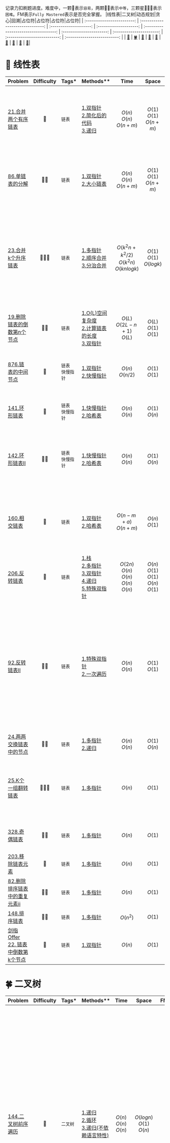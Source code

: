 记录力扣刷题进度。难度中，一颗:star2:表示`容易`，两颗:star2::star2:表示`中等`，三颗星:star2::star2::star2:表示`困难`。FM表示`Fully Mastered`表示是否完全掌握。
|线性表|二叉树|动态规划|贪心|回溯|占位符|占位符|占位符|占位符|
| :------------------------: | :------------------------------: | :--------------------: | :--------------------: | :----------------------------------: | :----------------------: | :----------------------: | :--------------------------: | :--------------------------: |
| [:sunflower:](#sunflower-线性表) | [:four_leaf_clover:](#four_leaf_clover-二叉树) | [:deciduous_tree:](#deciduous_tree-动态规划) | [:evergreen_tree:](#evergreen_tree-贪心) | [:cactus:](#cactus-回溯) | [:cherry_blossom:](#cherry_blossom-占位符) | [:maple_leaf:](#maple_leaf-占位符) |   [:palm_tree:](#palm_tree-占位符)   |   [:seedling:](#seedling-占位符)|
# :sunflower: 线性表
|**Problem**|**Difficulty**|**Tags***|**Methods****|**Time**|**Space**|**FM**|**Note**|
| --------- | :----------: |---------| ---------- | :-----: | :-----: | :--: | ------ |
|[21.合并两个有序链表](https://leetcode.cn/problems/merge-two-sorted-lists/)|:star2:|`链表`|[1.双指针](https://leetcode.cn/submissions/detail/392819406/)<br />[2.简化后的代码](https://leetcode.cn/submissions/detail/392830186/)<br />[3.递归](https://leetcode.cn/submissions/detail/392837384/)|$O(n)$<br />$O(n)$<br />$O(n+m)$|$O(1)$<br />$O(1)$<br />$O(n+m)$|:white_check_mark:|注意哨兵节点的灵活使用，可以简化代码。递归思路：每一步合并操作都是将俩子链表较小的一个头结点合并过来，然后处理后续的节点，即head1.val+merge(head1.next, head2) 或者 head2.val+merge(head1, head2.next)|
|[86.单链表的分解](https://leetcode.cn/problems/partition-list/)|:star2::star2:|`链表`|[1.双指针](https://leetcode.cn/submissions/detail/393068538/)<br />[2.大小链表](https://leetcode.cn/submissions/detail/393075051/)|$O(n)$<br />$O(n)$<br />$O(n+m)$|$O(1)$<br />$O(1)$<br />$O(n+m)$||两种方法效率差不多，只不过处理逻辑有差别，双指针逻辑更复杂，双指针用指针从输入链表中取出较小节点插入所维护的链表中；大小链表维护两个链表，分别存储小值的节点和大值的节点，逻辑更容易理解|
|[23.合并k个升序链表](https://leetcode.cn/problems/merge-k-sorted-lists/)|:star2::star2::star2:|`链表`|[1.多指针](https://leetcode.cn/submissions/detail/393109365/)<br />[2.顺序合并](https://leetcode.cn/submissions/detail/393285831/)<br />[3.分治合并](https://leetcode.cn/submissions/detail/393297388/)|$O(k^2n+k^2/2)$<br />$O(k^2n)$<br/>$O(knlogk)$|$O(1)$<br />$O(1)$<br />$O(logk)$||多指针维护k个指针分别指向k个链表，循环每次从k个链表中获取当前层的最小值然后插入结果链表，当所有指针为空时退出循环。顺序合并先解决两个顺序链表的合并问题，然后按顺序两两合并。分治合并使用分治算法完成。官方解读还有一种[优先队列(二叉堆)](https://leetcode.cn/problems/merge-k-sorted-lists/solution/he-bing-kge-pai-xu-lian-biao-by-leetcode-solutio-2/)的方法，该方法和多指针法很相似，只不过其用一个堆维护k个链表头最小值，而多指针直接用传进来的plist，每次都要选最小值，链表为空时删除。|
|[19.删除链表的倒数第n个节点](https://leetcode.cn/problems/remove-nth-node-from-end-of-list/)|:star2::star2:|`链表`|[1.O(L)空间复杂度](https://leetcode.cn/submissions/detail/393109365/)<br />[2.计算链表的长度](https://leetcode.cn/submissions/detail/393691518/)<br />[3.双指针](https://leetcode.cn/submissions/detail/393764158/)|$O(L)$<br/>$O(2L-n+1)$<br/>$O(L)$ | $O(L)$<br />$O(1)$<br/>$O(1)$||双指针比较巧妙，两个指针间隔n-1|
 |[876.链表的中间节点](https://leetcode.cn/problems/middle-of-the-linked-list/)|:star2:|`链表`<br/>`快慢指针`|[1.双指针](https://leetcode.cn/submissions/detail/393788629/)<br/>[2.快慢指针](https://leetcode.cn/submissions/detail/393795468/)|$O(n)$<br/>$O(n/2)$ |$O(1)$<br/>$O(1)$ ||双指针的思路是用一个指针一直往后遍历，另一个指针始终指向中间节点；快慢指针的思路是快指针每次跑两个节点，慢指针每次跑一个节点，所以慢指针始终处于中间位置|
|[141.环形链表](https://leetcode.cn/problems/linked-list-cycle/)|:star2:|`链表`<br/>`快慢指针`|[1.快慢指针](https://leetcode.cn/submissions/detail/394187671/)<br/>[2.哈希表](https://leetcode.cn/submissions/detail/394218224/)|$O(n)$<br/>$O(n)$ |$O(1)$<br/>$O(n)$ ||**可证明：慢指针进入环后第一圈内必定与快指针相遇；快指针速度为慢指针的n倍，二者相遇时间不随n增大而减少**|
|[142.环形链表II](https://leetcode.cn/problems/linked-list-cycle-ii/)|:star2::star2:|`链表`<br/>`快慢指针`|[1.快慢指针](https://leetcode.cn/submissions/detail/394251424/)<br/>[2.哈希表](https://leetcode.cn/submissions/detail/394219009/)|$O(n)$<br/>$O(n)$ |$O(1)$<br/>$O(n)$ ||快慢指针思想是利用快指针和慢指针可以计算出慢指针距离环的入口的长度，设为c，设链表距离环入口长度为a，可以得到a=(n-1)L+c，也就是说重新定义一个指针从链表头开始走，慢指针继续走下去，二者一定会相遇且第一次相遇点在环的入口处。|
|[160.相交链表](https://leetcode.cn/problems/intersection-of-two-linked-lists/)|:star2:|`链表`|[1.双指针](https://leetcode.cn/submissions/detail/394490567/)<br/>[2.哈希表](https://leetcode.cn/submissions/detail/394282945/)|$O(n-m+a)$<br/>$O(n+m)$ | $O(n)$<br/>$O(1)$||双指针方法较巧妙，先从各自头部开始，短链表结束后从长链表出发，长链表走完后从短链表出发，此时二者剩余步长相等，接下来每一步都判断一下是否相等即可。简化代码可以考虑到，结束程序的时候是二者相等，不论是None还是相交|
|[206.反转链表](https://leetcode.cn/problems/reverse-linked-list/)|:star2:|`链表`|[1.栈](https://leetcode.cn/submissions/detail/394901007/)<br/>[2.多指针](https://leetcode.cn/submissions/detail/394951064/)<br/>[3.双指针](https://leetcode.cn/submissions/detail/394982734/)<br/>[4.递归](https://leetcode.cn/submissions/detail/395327986/)<br/>[5.特殊双指针](https://leetcode.cn/submissions/detail/395529053/)|$O(2n)$<br/>$O(n)$<br/>$O(n)$<br/>$O(n)$<br/>$O(n)$ | $O(n)$<br/>$O(1)$<br/>$O(1)$<br/>$O(n)$<br/>$O(1)$||2.多指针和3.双指针思路差不多，但是多指针的实现不够简洁|
|[92.反转链表II](https://leetcode.cn/problems/reverse-linked-list-ii/)|:star2::star2:|`链表`|[1.特殊双指针](https://leetcode.cn/submissions/detail/395610365/)<br/>[2.一次遍历](https://leetcode.cn/submissions/detail/395617734/)|$O(n)$<br/>$O(n)$ | $O(1)$<br/>$O(1)$||特殊双指针是基于206.反转链表完成的，先找到需要反转的子链表头结点和尾节点，返回翻转后的链表，再接上。这样方法的缺点是，如果left和right区间很大，则耗时。方法2就是解决这个问题，一次遍历。起初我自己的想法是，到了left开始翻转，记录left前一个节点，反转到right结束，记录right下一个节点，然后拼接。但是官方给的思路是，在翻转区域内，将后一个节点插到翻转区域的头部。这里代码实现的是官方的思路。官方实现的一次遍历在返回结果的时候不用分类讨论，也就是常遇到的特殊情况问题。|
|[24.两两交换链表中的节点](https://leetcode.cn/problems/swap-nodes-in-pairs/)|:star2::star2:|`链表`|[1.多指针](https://leetcode.cn/submissions/detail/396174197/)<br/>[2.递归](https://leetcode.cn/submissions/detail/396508688/)|$O(n)$<br/>$O(n)$ | $O(1)$<br/>$O(n)$|||
|[25.K个一组翻转链表](https://leetcode.cn/problems/reverse-nodes-in-k-group/)|:star2::star2::star2:|`链表`|[1.多指针](https://leetcode.cn/submissions/detail/396587930/)<br/>|$O(n)$ | $O(1)$||此题要先知道接下来是否有k个节点才决定是否翻转。如果不提前计数，最终还需要还原不足的k个节点。一种方式是翻转前统计整个链表节点数，决定需要翻转的子链表数目；一种方式是每次翻转子链表前统计是否够k个。|
|[328.奇偶链表](https://leetcode.cn/problems/odd-even-linked-list/)|:star2::star2:|`链表`|[1.多指针](https://leetcode.cn/submissions/detail/396590304/)<br/>|$O(n)$ | $O(1)$||用一个计数器判断当前是奇数还是偶数，奇数就将当前节点连接到奇数链表上，偶数就将当前节点连接到偶数链表上。|
|[203.移除链表元素](https://leetcode.cn/problems/remove-linked-list-elements/)|:star2:|`链表`|[1.多指针](https://leetcode.cn/submissions/detail/396591269/)<br/>|$O(n)$ | $O(1)$|||
|[82.删除排序链表中的重复元素ii](https://leetcode.cn/problems/remove-duplicates-from-sorted-list-ii/)|:star2::star2:|`链表`|[1.多指针](https://leetcode.cn/submissions/detail/396648104/)<br/>|$O(n)$ | $O(1)$|||
|[148.排序链表](https://leetcode.cn/problems/sort-list/)|:star2::star2:|`链表`|[1.多指针](https://leetcode.cn/submissions/detail/396651065/)<br/>|$O(n^2)$ | $O(1)$||这种方法无法通过所有案例，最后几个超时|
|[剑指 Offer 22. 链表中倒数第k个节点](https://leetcode.cn/problems/lian-biao-zhong-dao-shu-di-kge-jie-dian-lcof/)|:star2:|`链表`|[1.双指针](https://leetcode.cn/submissions/detail/402038306/)<br/>|$O(n)$ | $O(1)$||可以使用双指针，快指针提前走K个，然后再一起走，快指针到达链表尾部时，返回慢指针即可|


# :four_leaf_clover: 二叉树
|**Problem**|**Difficulty**|**Tags***|**Methods****|**Time**|**Space**|**FM**|**Note**|
| --------- | :----------: |---------| ---------- | :-----: | :-----: | :--: | ------ |
|[144.二叉树前序遍历](https://leetcode.cn/problems/binary-tree-preorder-traversal/)|:star2:|`二叉树`|[1.递归](https://leetcode.cn/submissions/detail/402392301/)<br/>[2.循环](https://leetcode.cn/submissions/detail/402390893/) <br/>[3.递归(不依赖语言特性)](https://leetcode.cn/submissions/detail/403367833/)|$O(n)$<br/>$O(n)$ <br/>$O(n)$ | $O(logn)$<br/>$O(1)$ <br/>$O(n)$||前序先访问根节点，故不需要循环走到底入栈节点。只需每一步先输出根节点的值，然后判断右节点是否为空，入栈，判断左节点是否为空，入栈，进入下一次循环。1.用到了链表的合并，依赖于Python的语言特性，3.用一个全局列表避免列表的合并操作，不依赖于语言特性。|
|[144.二叉树中序遍历](https://leetcode.cn/problems/binary-tree-inorder-traversal/submissions/)|:star2:|`二叉树`|[1.递归](https://leetcode.cn/submissions/detail/402396554/)<br/>[2.循环](https://leetcode.cn/submissions/detail/402710303/)<br/> [3.Morris](https://leetcode.cn/submissions/detail/403071324/) <br/> [4.访问标记法](https://leetcode.cn/submissions/detail/403357397/)|$O(n)$<br/>$O(n)$<br/>$O(n)$<br/>$O(n)$ | $O(n)$<br/>$O(n)$<br/>$O(1)$<br/>$O(n)$||2.循环：中序根节点不会马上访问，所以需要入栈，先访问左节点，用一个指针cur指向左节点，循环一直走到其最左边，历经节点入栈，到底后开始出栈，若右节点不为空，修改cur指向右节点。需要注意的是cur不能指向已经入栈过的节点，避免死循环。3.Morris：改法改进循环法，将空间复杂度缩小为O(1)，思路是找到根节点左子树最靠右（最后一个访问）的节点，该节点的右趋节点设置为根节点，这样保证了可以回来从而顺利访问右子树。4.访问标记法：访问过的节点用黑色标记，未访问的用白色标记，若节点为白色，将其左右节点以及本身入栈（顺序依据前中后序遍历二叉树而定），若为黑色，输出值。这种方法可以用于前中后序遍历二叉树，且改动少，思路简单。|
|[104. 二叉树的最大深度](https://leetcode.cn/problems/maximum-depth-of-binary-tree/)|:star2:|`二叉树`|[1.递归](https://leetcode.cn/submissions/detail/402728358/)<br/>[2.数层数](https://leetcode.cn/submissions/detail/402733596/) <br/>[3.广度优先](https://leetcode.cn/submissions/detail/403363182/)|$O(n)$<br/>$O(n)$ <br/>$O(n)$| $O(height)$<br/>$O(n)$ <br/>$O(n)$||数层数法指的是每走一层，将该层所有非空节点存入一个列表，随后将该列表存入总列表，每一次从总列表的最后一个列表中访问内部所有节点是否有左右节点，若有，新建一个列表（新的一层），否则返回总列表的项数（即层数）。3.广度优先：思路和数层数法类似，只是每次将前一层的节点都pop掉，降低了空间复杂度为O(n)的概率|
|[543.二叉树的直径](https://leetcode.cn/problems/diameter-of-binary-tree/)|:star2:|`二叉树`|[1.递归](https://leetcode.cn/submissions/detail/403381116/)<br/>[2.]()|$O(n)$<br/>$O()$ | $O(n)$<br/>$O()$||递归方法再好好复习一下|
|[1008.前序遍历构造二叉搜索树](https://leetcode.cn/problems/construct-binary-search-tree-from-preorder-traversal/)|:star2::star2:|`二叉树`|[1.递归](https://leetcode.cn/submissions/detail/408316011/)<br/>[2.]()|$O(n)$<br/>$O()$ | $O(n)$<br/>$O()$||搜索树即左子树所有值严格小于根，右子树所有值严格大于根节点。前序遍历序列第一个值为根，所有小于该值的在左子树，大于该值的在右子树，根据这一递归思路可以求解。|
|[105. 从前序与中序遍历序列构造二叉树](https://leetcode.cn/problems/construct-binary-tree-from-preorder-and-inorder-traversal/)|:star2::star2:|`二叉树`|[1.递归](https://leetcode.cn/submissions/detail/409808626/)<br/>[2.]()|$O(n)$<br/>$O()$ | $O(n)$<br/>$O()$|||


# :deciduous_tree: 动态规划
|**Problem**|**Difficulty**|**Tags***|**Methods****|**Time**|**Space**|**FM**|**Note**|
| --------- | :----------: |---------| ---------- | :-----: | :-----: | :--: | ------ |
|[5.最长回文串](https://leetcode.cn/problems/longest-palindromic-substring/)|:star2::star2:|`动归`|[1.动归](https://leetcode.cn/submissions/detail/439847008/)<br/>[2.中心扩散](https://leetcode.cn/submissions/detail/441003034/)<br/>[3.马拉车算法]()|$O(n^2)$<br/>$O(n^2)$ | $O(n^2)$<br/>$O(n)$ ||动归的思路是自底向上；中心扩散主要看实现方式，我自己的实现方式是用了递归，递归栈深度为n，官方使用循环实现，所以空间复杂度为 $O(1)$,而且我自己实现的时候check 函数返回的是子串，最好返回的是索引，如果是列表那么空间复杂度将很大，子串虽然不会复制一份，但是习惯要养好. 动归需要枚举的子串个数为 $n^2$ ，而中心扩散需要枚举的子串个数为 $2(n-1)$，所以动归实际上时间要久一点，本题还是看一下官方题解的视频讲解收获更大。|





# :evergreen_tree: 贪心
|**Problem**|**Difficulty**|**Tags***|**Methods****|**Time**|**Space**|**FM**|**Note**|
| --------- | :----------: |---------| ---------- | :-----: | :-----: | :--: | ------ |
|[455.分发饼干](https://leetcode.cn/problems/assign-cookies/)|:star2:|`贪心`|[1.贪心](https://leetcode.cn/submissions/detail/441732467/)<br/>[2.]()|$O(mlogm + nlogn)$<br/>$O()$ | $O(logm+logn)$<br/>$O()$||方法1是自己想的，每次将最大的饼干分发给胃口最大的孩子，下一次分发的时候从剩下的孩子开始分发，分发的时间复杂度为 $O(m+n)$ ，空间复杂度为 $O(1)$ ，排序的时间复杂度为 $O(mlogm+nlogn)$ ，空间复杂度为: $O(logm+logn)$|
|[376.摆动序列](https://leetcode.cn/problems/wiggle-subsequence/)|:star2::star2:|`贪心`|[1.贪心](https://leetcode.cn/problems/wiggle-subsequence/submissions/)<br/>[2.动归](https://leetcode.cn/problems/wiggle-subsequence/submissions/)|$O(n)$<br/>$O(n)$ | $O(1)$<br/>$O(n)$||本题最重要的两个需要考虑的地方：1. 最后一个元素默认为摆动; 2. 单调坡会破坏最初的规则. 所以主要是思考的思路要对，思路就是：将非摆动点去掉，然后再数剩余的,  这样思考的话就容易理解，为啥平坡和单调坡对结果影响不同, 为了防止单调坡会破坏规则，使用两个变量来存储前一个摆动的左右. 动归需要维护up和down两个变量，建议直接看官方解释, 改进的话可以将原本的up和down列表改为变量，减少空间复杂度。|
|[53.最大子数组和](https://leetcode.cn/problems/maximum-subarray/)|:star2::star2:|`贪心`|[1.暴力](https://leetcode.cn/submissions/detail/446735065/)</br> [2.贪心](https://leetcode.cn/submissions/detail/446754696/)<br/>[2.动归]()|$O(n^2)$<br/>$O(n)$<br/>$O(n)$ | $O(1)$<br/>$O(1)$<br/>$O(n)$||贪心方法主要是思想，没有固定模板，比如先做出来暴力解法，然后贪心思路就用于优化。暴力解法就是如何遍历所有的子字符串，按顺序定字符串的起点，然后按顺序定终点。贪心思路就一点：一旦发现子串总和<=0，则从下一个元素开始遍历，我按照这个思路自己实现的是双重循环的格式，但是其实复杂度只有$O(n)$，参考答案才知道等价于一重循环。动归的helper[i]并不是存的截止i，最大子数组和，即最终结果不是直接返回helper[i]，如果这样思考的话会很麻烦，因为最大子数组可能在中间，可能包含端点，得分类讨论，换一种思路：helper[i-1]>0时，表示正处于某一个子数组中，若helper[i-1]<0，则后面的数加上<0的一定会更小，就不是最大，该子数组停止延伸，记下该子数组的和，下一个子数组的第一个元素为nums[i]|
|[122.买卖股票的最佳时机2](https://leetcode.cn/problems/best-time-to-buy-and-sell-stock-ii/description/)|:star2::star2:|`贪心`|[1.贪心](https://leetcode.cn/problems/best-time-to-buy-and-sell-stock-ii/submissions/449020970/)<br/>[2.动归](https://leetcode.cn/problems/best-time-to-buy-and-sell-stock-ii/submissions/449062587/)|$O(n)$<br/>$O(n)$ | $O(1)$<br/>$O(n)$||总的思路：每一天都买入，如果明天比今天高，则明天卖出，如果明天比今天低，则今天卖出，保证每一天不会有负增长。动归的helper[i]表示，到第i天的最大收益|


# :cactus: 回溯
|**Problem**|**Difficulty**|**Tags***|**Methods****|**Time**|**Space**|**FM**|**Note**|
| --------- | :----------: |---------| ---------- | :-----: | :-----: | :--: | ------ |
|[46. 全排列](https://leetcode.cn/problems/permutations/)|:star2::star2:|`回溯`|[1.回溯](https://leetcode.cn/submissions/detail/419087027/)<br/> [2.优化空间复杂度](https://leetcode.cn/submissions/detail/419116598/)|$O(n \cdot n!)$<br/>$O(n \cdot n!+2n)$ | $O(n \cdot n!)$<br/>$O(n \cdot n!)$||递归算法的用时和内存消耗与递归树的节点数紧密相关，递归树的非叶子结点与叶子结点的行为不同。非叶子结点中，第$i$层递归树结点数为 $A^i_{n}$ ，所以仅仅看递归树的深度，每一个叶子结点的计算用时<2n!，而每一个叶子结点中也循环了n次，所以非叶子结点的时间复杂度为 $O(n \cdot n!)$ 。最后一层有n!个叶子结点，每一个叶子结点都要进行一次拷贝，所以叶子结点的用时也为 $O(n \cdot n!)$ ,所以总的时间复杂度也为这个。对于答案数组，全排列的个数为n!，每一个需要耗费n空间，所以空间复杂度为 $O(n \cdot n!)$ ，非答案数组中，需要存储是否被访问过(n个)，以及track(长度为n)。为了减少这两个部分的空间消耗，可以直接原地对nums数组操作（官方解法，即解法2）,但是该法的缺点是结果不满足字典序。|
|[78. 子集](https://leetcode.cn/problems/subsets/)|:star2::star2:|`回溯`|[1.回溯](https://leetcode.cn/submissions/detail/420786414/)<br/> [2.二进制](https://leetcode.cn/submissions/detail/420881327/)<br/> [3.迭代法](https://leetcode.cn/submissions/detail/421516927/)<br/> [4.递归](https://leetcode.cn/submissions/detail/421527152/)<br/> [5. 二叉树遍历]()|$O(n2^n)$<br/> $O(n2^n)$<br/> $O(n2^n)$<br/> $O(n2^n)$|$O(n)$<br/> $O(n)$<br/> $O(n)$<br/> $O(n)$||使用回溯时，画出回溯树，为了不重复，每一个元素之后只访问比其大的元素，给人一种需要对nums先排序的感觉，所以我自己实现的时候对nums排序了一下，而且我递归传入backtrack函数的begin参数为begin+1，而不是i+1；标准的实现不用排序，且传入begin 参数的是i+1.对于复杂度，集合元素个数为 $2^n$ ,即状态个数，每一个状态需要 $O(n)$ 复杂度时间得到。空间复杂度为 $O(n)$ ，递归栈为 $O(n)$，临时状态空间为 $O(n)$. 方法二的二进制位思想也很好，集合的子集个数为 $2^n$ ，刚好可以用0~ $2^n-1$ 来表示，问题：如果Nums长度大于32或者64怎么办？从内存以及运行速度考虑，速度肯定慢，内存不一定存的下。方法三和方法四也很妙，两种方法思路一样，实现的方式一个使用迭代，一个用递归，核心思路是每添加一个元素，集合的子集={子集}+{子集+元素}；时间复杂度：外层是nums元素个数，内层=1+1x2+1x2x2...+ $2^n$，一共：O(n(2^{n+1}-1))=O(n2^n)；空间复杂度：不算结果列表，中间会需要将子集复制一份然后添加元素，所以为O(n),用递归方式实现的话会多一个递归栈，总的来说还是O(n)。方法5，对于每一个元素，将其状态分为选和不选，可以构成一个满二叉树，每棵树左子树表示选（或不选），右子树表示不选（或选），然后对二叉树遍历。上面说到的几种方法在[这里](https://leetcode.cn/problems/subsets/solution/er-jin-zhi-wei-zhu-ge-mei-ju-dfssan-chong-si-lu-9c/)可以学习到。|
|[39. 组合总和](https://leetcode.cn/problems/combination-sum/)|:star2::star2:|`回溯`|[1.回溯1](https://leetcode.cn/submissions/detail/422834166/)<br/> [2.官方](https://leetcode.cn/submissions/detail/423857347/)|$O(n2^n+)$<br/> [3.剪枝](https://leetcode.cn/submissions/detail/424546689/)|$O(n)$ ||回溯1是自己实现的方式，在回溯框架下，加一个检查步骤，每次加入新track前检查是否已存在，时间复杂度和空间复杂度受检查方法的影响。第二种方法注意画出回溯树更好理解，官方给出的是递归树是左子树不选，右子树选，不选的情况指针后移，选的情况指针不动，因为可能重复选。还有一个技巧是不要每一次对track.sum()，可以使用target减值然后传入，当target=0时就是一个解。画出树之后就发现每一次递归内不能有循环，如果循环了会重复。然后还可以看[这里](https://leetcode.cn/problems/combination-sum/solution/hui-su-suan-fa-jian-zhi-python-dai-ma-java-dai-m-2/)讲解解法三,解法3的思路是，先对数列表排序，每次选了之后只往后看（也看当前，因为可能重复选），这样可以防止3,2,2情况的出现。其实也可以一开始不排序，然后每次选了之后只往后看，这样和前面方法的区别在于，当遇到target-Num<0的时候，循环得用 continue，而不是break，这里的break在回溯树种体现出来的就是剪枝的效果，而continue只是搜索到了树叶。这类问题的时间复杂度如何分析？|
|[15. 3数之和](https://leetcode.cn/problems/3sum/)|:star2::star2:|`回溯`|[1.回溯超时](https://leetcode.cn/submissions/detail/424555730/)<br/> [2.优化空间复杂度](https://leetcode.cn/submissions/detail/419116598/)<br/> [3.双指针超时](https://leetcode.cn/submissions/detail/427593183/)|$O(n \cdot n!)$<br/>$O(n \cdot n!+2n)$<br/> $O(n^2)$ | $O(n \cdot n!)$<br/>$O(n \cdot n!)$<br/> $O(1)$||递归算法的用时和内存消耗与递归树的节点数紧密相关，递归树的非叶子结点与叶子结点的行为不同。非叶子结点中，第$i$层递归树结点数为 $A^i_{n}$ ，所以仅仅看递归树的深度，每一个叶子结点的计算用时<2n!，而每一个叶子结点中也循环了n次，所以非叶子结点的时间复杂度为 $O(n \cdot n!)$ 。最后一层有n!个叶子结点，每一个叶子结点都要进行一次拷贝，所以叶子结点的用时也为 $O(n \cdot n!)$ ,所以总的时间复杂度也为这个。对于答案数组，全排列的个数为n!，每一个需要耗费n空间，所以空间复杂度为 $O(n \cdot n!)$ ，非答案数组中，需要存储是否被访问过(n个)，以及track(长度为n)。为了减少这两个部分的空间消耗，可以直接原地对nums数组操作（官方解法，即解法2）,但是该法的缺点是结果不满足字典序。3.双指针法思路是，先排序，固定第一个数，然后后俩数只能往后取，固定第二个数，找符合要求的第三个数。但是我自己实现超时。看了一个双指针的解题思路之后重新实现一遍通过，参见[这里](https://leetcode.cn/problems/3sum/submissions/)|
|[1. 两数之和](https://leetcode.cn/problems/permutations/)|:star2:|`回溯`|[1.回溯超时](https://leetcode.cn/problems/two-sum/)<br/> [2.哈希表](https://leetcode.cn/submissions/detail/425156006/)|$O(n \cdot n!)$<br/>$O(n)$ | $O(n)$<br/>$O(n)$||使用回溯超时，但是官方的二重循环却可以通过，这个地方没有想明白为啥，回溯确实本身时间复杂度更高，但是本题中结果列表长度一旦=2就停止继续往下递归，每选取一个数就会继续看这个数的后面是否有数使得结果列表满足要求，所以按理来说两种方法用时一样的。哈希表法的核心思想：将列表的前一部分的补集和该数的索引存入哈希表，等到后面遇到这个数的补集时，直接根据哈希表查找补集的补集的索引|
|[40.组合总和2](https://leetcode.cn/problems/combination-sum-ii/)|:star2::star2:|`回溯`|[1.回溯](https://leetcode.cn/submissions/detail/429721944/)<br/> |$O(n \cdot n!)$<br/> | $O(n)$<br/> ||回溯总体框架不变，难在剪枝，两个难点：数列表中可能有重复元素、结果track如何去重。重复元素可以判断下一个元素是否和前一个元素相等来解决，结果track可以分析递归树，一般这种去重先对数列表排序，然后再处理，在提交的代码中，使用一个变量last完成了元素去重，last存放的是track.pop()，下一次迭代判断选择的元素是否与last相同达到去重元素的效果，同时传入递归函数的指针为i+1，即只往后看从而实现去重track，复杂度分析：空间复杂度除了结果列表，还有递归树的深度+track变量，时间复杂度只能算出上界。|
|[47.全排列2](https://leetcode.cn/problems/permutations-ii/)|:star2::star2:|`回溯`|[1.回溯剪枝](https://leetcode.cn/submissions/detail/430352262/)<br/>  [2.回溯剪枝排序](https://leetcode.cn/submissions/detail/431188694/)|$O(n \cdot n!)$<br/> $O(n \cdot n!)$| $O(n \cdot n!)$<br/> $O(n \cdot n!)$||麻烦在去重，首先要1. 路径前部分用过的数，在后部分不能再使用(使用used变量解决)；然后2. 回溯树中同一层相同的枝叶需要剪掉(使用layer变量解决)。但是有的解法中，只用used变量即可实现2，即先对nums排序，对于排序后的nums要剪掉同一层相同的元素可以直接和上一个append到track的元素比较即可，可以参考：[解法](https://leetcode.cn/problems/permutations-ii/solution/hui-su-suan-fa-python-dai-ma-java-dai-ma-by-liwe-2/).[这篇](https://leetcode.cn/problems/permutations-ii/solution/hot-100-47quan-pai-lie-ii-python3-hui-su-kao-lu-zh/)文章的判断条件解析很好。|
|[77.组合](https://leetcode.cn/problems/combinations/)|:star2::star2:|`回溯`|[1.回溯](https://leetcode.cn/submissions/detail/432489416/)<br/> [2.选与不选](https://leetcode.cn/submissions/detail/432655849/)|$O(n \cdot n!)$<br/> $O(k*(n k))$| $O(n)$<br/> $O(n)$||两种方法都是回溯只是思考的角度不同，这里两个效率相差大是因为方法一没有增加剪枝操作，两种方法都增加的话执行的时间差不多。虽说方法一有一个循环，将回溯树画出来的话发现，这里的循环其实是对同一层遍历，这种对同一层的遍历过程在方法2中没有显示提取出来而已，这种方法然后树形结构的空间复杂度和树的高度有关（递归深度）。方法一的思路是，选择一个节点之后，还可以选择哪一些节点，显式用for循环体现出来，方法2的思路是，对每一个节点，若选择了，进入选择后的状态的后续过程；若不选择，进入不选择的状态的后续过程。两种方法的讲解可以看[这篇](https://leetcode.cn/problems/combinations/solution/hui-su-suan-fa-jian-zhi-python-dai-ma-java-dai-ma-/)文章, 空间复杂度和递归栈的深度相关。这里方法1的时间复杂度不对，没有将剪枝和树形结构考虑进去|
|[216.组合总和3](https://leetcode.cn/problems/combination-sum-iii/)|:star2::star2:|`回溯`|[1.回溯](https://leetcode.cn/submissions/detail/432489416/)<br/> [2.选与不选](https://leetcode.cn/submissions/detail/432938001/)|$O(n \cdot 2^n)$<br/> $O(k*(n k))$| $O(n)$<br/> $O(n)$||本题的框架和前面题目的框架一样，两种方法：递归内有循环、递归内无循环，有循环的思路是同一层中各个元素的选择，无循环的思路是一个元素选还是不选，时间复杂度上，方法一的时间复杂度为 $O(n*2^n)$ 这里的n是集合的大小。方法2的时间复杂度为组合+存入时间，组合是从n个数中选择k个。|
|[17.电话号码字母组合](https://leetcode.cn/problems/letter-combinations-of-a-phone-number/)|:star2::star2:|`回溯`|[1.回溯](https://leetcode.cn/submissions/detail/433520394/)<br/> [2.选与不选](https://leetcode.cn/submissions/detail/433219717/) <br/>[3.队列](https://leetcode.cn/submissions/detail/433933131/)|$O(3^M*4^N)$<br/> $O(3^M*4^N)$| $O(n)$<br/> $O(n)$||本题和前面几题没有太大区别，前两种方法都是基于回溯实现的, 队列的想法也很好，先将第一个数对应的所有字母入队，第二个数时，将第一个数的所有字符出队，并与第二个数的所有字母拼接再入队，以此类推。空间复杂度和按键数有关，比如三个按键，每个按键都是3个字母，则为27. 时间复杂度一样如此|
|[131.分割子串](https://leetcode.cn/problems/palindrome-partitioning/)|:star2::star2:|`回溯`|[1.回溯](https://leetcode.cn/submissions/detail/439102324/)<br/> [2.回溯+动归](https://leetcode.cn/submissions/detail/439170960/) <br/> [3.回溯+记忆搜索](https://leetcode.cn/submissions/detail/439375945/)| $O(n*2^n*n)$ <br/> $O(n*2^n)$ <br/> $O(n*2^n)$ | $O(n) <br/> $O(2^n)$ <br/> $O(2^n)$||本题转化为回溯的思路很重要，最初我自己的思路是对切割的位置回溯，但是没有顾及切割的位置，想着是切割位置可以在任何地方，所以问题变得非常复杂，参考结题思路后，将分割子串看作一系列按顺序切割的问题：解法一中，从左往右，先切第一个子串出来，如果不是回文（双指针法判断），切割位置右移直到是回文子串为止，切割完第一个，接着切割第二个，然后回溯第一个切割的位置。如果切割位置到了字符串末尾，结束。时间复杂度和空间复杂度参考官方分析,空间复杂度不考虑结果列表的话，主要和递归深度有关，递归深度空间复杂度和字符串长度以及含有的最长回文子串有关，所以复杂度为 $O(n)$ 。方法2的思路是，判断字符串是否为回文子串的过程用双指针会有重复计算（字符串之间有重复），然后使用动归来解决。空间复杂度和动归的helper有关，即为 $O(n^2)$ . 方法3的记忆化搜索其实是用一个修饰器修饰一个函数，将该函数的结果存储起来，当输入的参数相同时，直接返回缓存的结果，类似动归|
|[93.复原ip地址](https://leetcode.cn/problems/restore-ip-addresses/)|:star2::star2:|`回溯`|[1.回溯](https://leetcode.cn/submissions/detail/441400199/)<br/>[2.]()|$O(3^4*n)$<br/>$O()$ | $O(1)$<br/>$O()$||回溯还是先自己画出树，然后可以容易分析出时间复杂度和空间复杂度，甚至剪枝。回溯解法的时间复杂度容易忽略要将结果写入结果数组，这也会花时间。本题这里给出的解法没有任何剪枝操作，是最朴素的版本。|
|[491.递增子序列](https://leetcode.cn/problems/non-decreasing-subsequences/)|:star2::star2:|`回溯`|[1.回溯](https://leetcode.cn/submissions/detail/441575204/)<br/>[2.]()|$O(3^4*n)$<br/>$O()$ | $O(1)$<br/>$O()$||本题核心在如何去重，同一层去重，不同层不用去重，因为结果序列会将一整条从根节点到当前节点的路径取出来，不涉及不同层的重复问题（根都不同了肯定序列不同，而控制根不同的就是同一层去重的问题了）。|

